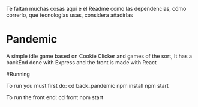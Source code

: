 Te faltan muchas cosas aquí e el Readme como las dependencias, cómo correrlo, qué tecnologías usas, considera añadirlas

# Pandemic

A simple idle game based on Cookie Clicker and games of the sort, It has a backEnd done with Express and the front is made with React


#Running

To run you must first do:
  cd back_pandemic
  npm install
  npm start
  
To run the front end:
  cd front
  npm start


